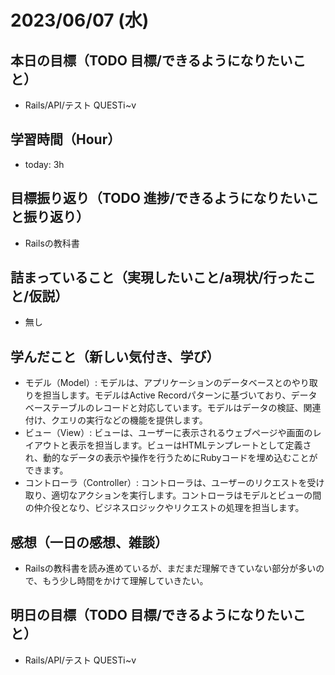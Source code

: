 # 2023/06/07 (水)

## 本日の目標（TODO 目標/できるようになりたいこと）

- Rails/API/テスト QUESTⅰ~v

## 学習時間（Hour）

- today: 3h

## 目標振り返り（TODO 進捗/できるようになりたいこと振り返り）

- Railsの教科書

## 詰まっていること（実現したいこと/a現状/行ったこと/仮説）

- 無し

## 学んだこと（新しい気付き、学び）

- モデル（Model）: モデルは、アプリケーションのデータベースとのやり取りを担当します。モデルはActive Recordパターンに基づいており、データベーステーブルのレコードと対応しています。モデルはデータの検証、関連付け、クエリの実行などの機能を提供します。
- ビュー（View）: ビューは、ユーザーに表示されるウェブページや画面のレイアウトと表示を担当します。ビューはHTMLテンプレートとして定義され、動的なデータの表示や操作を行うためにRubyコードを埋め込むことができます。
- コントローラ（Controller）: コントローラは、ユーザーのリクエストを受け取り、適切なアクションを実行します。コントローラはモデルとビューの間の仲介役となり、ビジネスロジックやリクエストの処理を担当します。

## 感想（一日の感想、雑談）

- Railsの教科書を読み進めているが、まだまだ理解できていない部分が多いので、もう少し時間をかけて理解していきたい。

## 明日の目標（TODO 目標/できるようになりたいこと）

- Rails/API/テスト QUESTⅰ~v